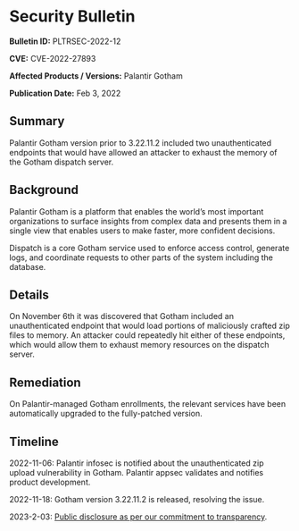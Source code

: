# Security Bulletin

**Bulletin ID:** PLTRSEC-2022-12

**CVE:** CVE-2022-27893

**Affected Products / Versions:** Palantir Gotham

**Publication Date:** Feb 3, 2022

## Summary

Palantir Gotham version prior to 3.22.11.2 included two unauthenticated endpoints that would have allowed an attacker to exhaust the memory of the Gotham dispatch server.

## Background

Palantir Gotham is a platform that enables the world’s most important organizations to surface insights from complex data and presents them in a single view that enables users to make faster, more confident decisions.

Dispatch is a core Gotham service used to enforce access control, generate logs, and coordinate requests to other parts of the system including the database.

## Details

On November 6th it was discovered that Gotham included an unauthenticated endpoint that would load portions of maliciously crafted zip files to memory. An attacker could repeatedly hit either of these endpoints, which would allow them to exhaust memory resources on the dispatch server.

## Remediation

On Palantir-managed Gotham enrollments, the relevant services have been automatically upgraded to the fully-patched version.

## Timeline

2022-11-06: Palantir infosec is notified about the unauthenticated zip upload vulnerability in Gotham. Palantir appsec validates and notifies product development.

2022-11-18: Gotham version 3.22.11.2 is released, resolving the issue.

2023-2-03: [Public disclosure as per our commitment to transparency](https://blog.palantir.com/broadening-our-bug-bounty-program-trust-security-and-transparency-aa3bf82f3f9a).
